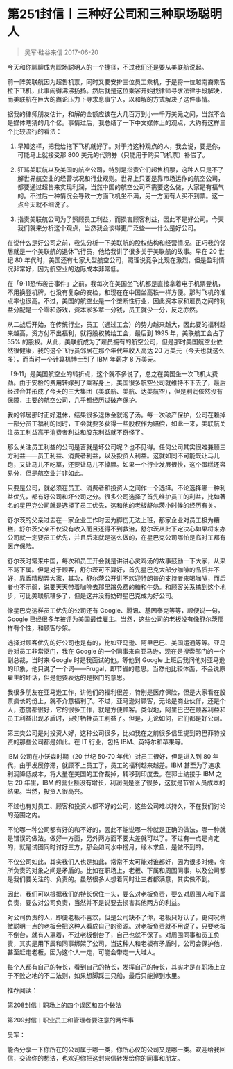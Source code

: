 # 第251封信丨三种好公司和三种职场聪明人
> 吴军·硅谷来信
2017-06-20

今天和你聊聊成为职场聪明人的一个捷径，不过我们还是要从美联航说起。

前一阵美联航因为超售机票，同时又要安排三位员工乘机，于是将一位越南裔乘客拉下飞机，此事闹得沸沸扬扬。然后就是这位乘客开始找律师寻求法律手段解决，而美联航在巨大的舆论压力下寻求息事宁人，以和解的方式解决了这件事情。

据我的律师朋友估计，和解的金额应该在大几百万到小一千万美元之间，当然不会是媒体瞎猜的几个亿。事情过后，我总结了一下中文媒体上的观点，大约有这样三个比较流行的看法：

1. 早知这样，把我给拖下飞机就好了。对于持这种观点的人，我会说，要是你，可能马上就接受那 800 美元的代购券（只能用于购买飞机票）补偿了。

2. 狂骂美联航以及美国的航空公司，特别是指责它们超售机票，这种人只是不了解世界航空业的经营状况和行业规则。世界上只要是靠市场运作的航空公司，都要通过超售来实现利润，当然中国的航空公司不需要这么做，大家是有福气的。不过后一种情况会导致一方面飞机坐不满，另一方面有人买不到票。这一点今天就不细说了。

3. 指责美联航公司为了照顾员工利益，而损害顾客利益，因此不是好公司。今天我们就来分析这个观点，当然我会谈得更广泛些——什么是好公司。

在说什么是好公司之前，我先分析一下美联航的股权结构和经营情况。正巧我的邻居就是一个美联航的退休飞行员，他给我讲了很多关于美联航的故事。早在 20 世纪 80 年代时，美国还有七家大型航空公司，照理说竞争比现在激烈，但是盈利情况非常好，因为航空业的边际成本非常低。

在「9·11恐怖袭击事件」之前，我每次在美国坐飞机都是直接拿着电子机票登机，不用换登机牌，也没有复杂的安检，和现在在中国坐高铁一样方便。那时飞机的准点率也很高。不过，美国的航空业是一个垄断性行业，因此资本家和雇员之间的利益分配是一个零和游戏，资本家多拿一分钱，员工就少一分，反之亦然。

从二战后开始，在传统行业，员工（通过工会）的势力越来越大，因此要的福利越来越高，资方付不出福利，就将股权转给工会，最后到 1995 年，美联航工会占了 55% 的股权。从此，美联航成为了雇员拥有的航空公司，但是那时美国航空业依然很健康，我的这个飞行员邻居在那个年代年收入高达 20 万美元（今天也就这么多），而当时一个计算机博士到了 IBM 年薪才 8 万美元。

「9·11」是美国航空业的转折点，这个就不多说了，总之在美国坐一次飞机太费劲。由于安检的费用转嫁到了乘客身上，美国很多航空公司就维持不下去了，最后经过合并形成了今天的三大集团（美联航、美航、达美航空），但是利润依然没有保障，主要的航空公司，几乎都经历过破产保护。

我的邻居那时正好退休，结果很多退休金就泡了汤。每一次破产保护，公司在赖掉一部分员工福利的同时，工会就要多获得一些股权作为赔偿，如此一来，美联航关注员工利益高于消费者利益和股东利益就不奇怪了。

那么关注员工利益的公司是否就是坏公司呢？也不见得。任何公司其实很难兼顾三方利益——员工利益、消费者利益，以及投资人利益。这就如同不可能既让马儿跑，又让马儿不吃草，还要让马儿不掉膘。如果一个行业发展很快，这个蛋糕还容易分，但是航空业并非如此。

只要是公司，就必须在员工、消费者和投资人之间作一个选择。不论选择哪一种利益优先，都有好公司和坏公司之分。很多公司选择了首先维护员工的利益，比如著名的星巴克公司就是选择了员工优先，这和他的老板舒尔茨小时候的经历有关。

舒尔茨的父亲过去在一家企业工作时因为脚伤无法上班，那家企业对员工极为糟糕，舒尔茨父亲不仅没有收入而且还得不到救治，舒尔茨从此下定决心如果将来办公司就一定要员工优先，并且后来就是这么做的，在星巴克公司哪怕是临时工都有医疗保险。

舒尔茨时常来中国，每次和员工开会就是讲讲心灵鸡汤的故事鼓励一下大家，从来不骂下属。但是对于顾客，舒尔茨可不算好，首先星巴克大部分咖啡的品质并不好，靠香精糊弄大家，其次，舒尔茨公开讲不欢迎特朗普的支持者来喝咖啡，而后者也不示弱，说要天天带着咖啡去那里蹭免费的糖和牛奶。和顾客关系搞到这个地步，可比美联航糟多了，但是这并没有妨碍星巴克成为好公司。

像星巴克这样员工优先的公司还有 Google、腾讯、基因泰克等等，顺便说一句，Google 已经很多年被评为美国最佳雇主。当然，这些公司的老板没有像舒尔茨那样有个性，和顾客吵架。

选择对顾客优先的好公司也是有的，比如亚马逊、阿里巴巴、美国运通等等。亚马逊对员工非常抠门，我在 Google 的一个同事来自亚马逊，现在是搜索部门的一个副总裁，当时来 Google 时是我面试的他。等他到 Google 上班后我问他对亚马逊的印象，他只说了一个词——Frugal，即节省的意思。当然他比较体面，不会说原雇主的坏话，但是他要表达的是抠门的意思。

我很多朋友在亚马逊工作，讲他们的福利很差，特别是医疗保险，但是大家看在股票疯长的份上，就不介意福利了。不过，亚马逊对顾客，无论是商业伙伴，还是个人，态度都很好，它的很多工作，就是方便顾客。类似地，阿里巴巴在顾客利益和员工利益出现矛盾时，只好牺牲员工利益了。但是，无论如何，它们都是好公司。

第三类公司是对投资人好，这种公司很多，比如我在之前很多信里提到的巴菲特投资的那些公司都是如此。在 IT 行业，包括 IBM、英特尔和苹果等。

IBM 公司在小沃森时期（20 世纪 50-70 年代）对员工很好，但是进入到 80 年代，由于发展停滞，就顾不上员工了，员工的福利越来越差。IBM 甚至为了追求利润降低成本，将大量在美国的工作裁掉，转移到印度去。在郭士纳接手 IBM 之后 20 年里，IBM 的营业额没有增长，利润倒是涨了很多，这就是节省人员成本的结果。当然，投资人很高兴。

不过也有对员工、顾客和投资人都不好的公司，这些公司难以持久，不在我们讨论的范围之内。

不论哪一种公司都有好的和不好的，因此不能说哪一种就是正确的做法，哪一种就是错误的做法。做好一方面，另外两方面不要太差就可以了。不过有一点是肯定的，就是试图同时讨好三方，那会如同水中捞月，缘木求鱼，是做不到的。

不仅公司如此，其实我们人也是如此，常常不太可能对谁都好，因为很多时候，你所负责的对象之间是矛盾的。比如在职场上，老板、下属和周围同事，以及公司都是我们要关注的、负责的。虽然很多人想着同时让三者都满意，其实做不到。

因此，我们可以根据我们的特长保住一头，要么对老板负责，要么对周围人和下属负责，要么对公司负责，当然并不是说要去损害其他两方的利益。

对公司负责的人，即便老板不喜欢，但是公司缺不了你，老板只好认了，更何况稍微聪明一点的老板会把这种人看成自己的资源。对老板负责就不用说了，只要老板不倒台，就有人罩着，不过老板倒台了，自己也就不保了。对周围同事和员工负责，其实是用下属和同事绑架了公司，当这种人和老板有矛盾时，公司会保护他，甚至赶走老板，因为这个人一走，可能会带走一大堆人。

每个人都有自己的特长，看到自己的特长，发挥自己的特长，其实才是在职场上立于不败之地的不二法则，如果想脚踩三只船，最后只能掉到水里。

推荐阅读：

第208封信丨职场上的四个误区和四个破法

第209封信丨职业员工和管理者要注意的两件事

吴军：

能否分享一下你所在的公司属于哪一类，你所心仪的公司又是哪一类。欢迎给我回信，交流你的想法，也欢迎你把这封来信转发给你的同事和朋友。
